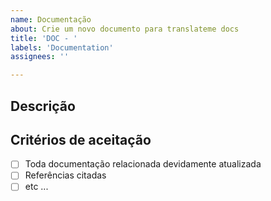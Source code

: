 ```yaml
---
name: Documentação
about: Crie um novo documento para translateme docs
title: 'DOC - '
labels: 'Documentation'
assignees: ''

---
```


## Descrição

## Critérios de aceitação

<!-- Descreva as tarefa que devem ser feitas para essa issue ser dada como concluída -->
- [ ] Toda documentação relacionada devidamente atualizada
- [ ] Referências citadas
- [ ] etc ...